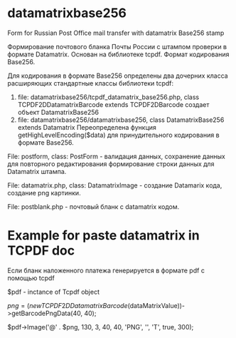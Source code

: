 datamatrixbase256
=================

Form for Russian Post Office mail transfer with datamatrix Base256 stamp



Формирование почтового бланка Почты России с штампом проверки в формате Datamatrix. Основан на библиотеке tcpdf. Формат кодирования Base256.

Для кодирования в формате Base256 определены два дочерних класса расширяющих стандартные классы библиотеки tcpdf:

1. file: datamatrixbase256/tcpdf_datamatrix_base256.php, class TCPDF2DDatamatrixBarcode extends TCPDF2DBarcode создает объект DatamatrixBase256
2. file: datamatrixbase256/datamatrixbase256, class DatamatrixBase256 extends Datamatrix Переопределена функция getHighLevelEncoding($data) для принудительного кодирования в формате Base256.

File: postform, class: PostForm - валидация данных, сохранение данных для повторного редактирования формирование строки данных для Datamatrix штампа.

File: datamatrix.php, class: DatamatrixImage - создание Datamarix кода, создание png картинки.

File: postblank.php - почтовый бланк с datamatrix кодом.

Example for paste datamatrix in TCPDF doc
=================

Если бланк наложенного платежа генерируется в формате pdf с помощью tcpdf

$pdf - inctance of Tcpdf object

$png = (new TCPDF2DDatamatrixBarcode($dataMatrixValue))->getBarcodePngData(40, 40);

$pdf->Image('@' . $png, 130, 3, 40, 40, 'PNG', '', 'T', true, 300);

